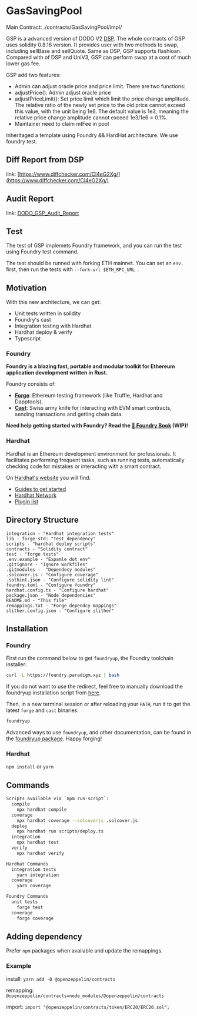 # GasSavingPool

Main Contract: ./contracts/GasSavingPool/impl/

GSP is a advanced version of DODO V2 [DSP](https://docs.dodoex.io/en/product/dodo-v2-pools/dodo-stable-pool). The whole contracts of GSP uses solidity 0.8.16 version. It provides user with two methods to swap, including sellBase and sellQuote. Same as DSP, GSP supports flashloan. Compared with  of DSP and UniV3, GSP can perform swap at a cost of much lower gas fee. 

GSP add two features:
 - Admin can adjust oracle price and price limit. There are two functions:
  - adjustPrice(): Admin adjust oracle price
  - adjustPriceLimit(): Set price limit which limit the price change amplitude. The relative ratio of the newly set price to the old price cannot exceed this value, with the unit being 1e6. The default value is 1e3, meaning the relative price change amplitude cannot exceed 1e3/1e6 = 0.1%.
 - Maintainer need to claim mtFee in pool

Inheritaged a template using Foundry && HardHat architecture. We use foundry test.

## Diff Report from DSP

link: [https://www.diffchecker.com/Cl4eG2Xg/](https://www.diffchecker.com/Cl4eG2Xg/)

## Audit Report

link: [DODO_GSP_Audit_Report](https://github.com/DODOEX/dodo-gassaving-pool/blob/main/DODO_GSP_Audit_Report.pdf)

## Test
The test of GSP implemets Foundry framework, and you can run the test using Foundry test command.

The test should be runned with forking ETH mainnet. You can set an `env.` first, then run the tests with `--fork-url $ETH_RPC_URL `.


## Motivation

With this new architecture, we can get:

- Unit tests written in solidity
- Foundry's cast
- Integration testing with Hardhat
- Hardhat deploy & verify
- Typescript

### Foundry

**Foundry is a blazing fast, portable and modular toolkit for Ethereum
application development written in Rust.**

Foundry consists of:

- [**Forge**](./forge): Ethereum testing framework (like Truffle, Hardhat and
  Dapptools).
- [**Cast**](./cast): Swiss army knife for interacting with EVM smart contracts,
  sending transactions and getting chain data.

**Need help getting started with Foundry? Read the [📖 Foundry
Book][foundry-book] (WIP)!**

[foundry-book]: https://onbjerg.github.io/foundry-book/

### Hardhat

Hardhat is an Ethereum development environment for professionals. It facilitates performing frequent tasks, such as running tests, automatically checking code for mistakes or interacting with a smart contract.

On [Hardhat's website](https://hardhat.org) you will find:

- [Guides to get started](https://hardhat.org/getting-started/)
- [Hardhat Network](https://hardhat.org/hardhat-network/)
- [Plugin list](https://hardhat.org/plugins/)

## Directory Structure

```
integration - "Hardhat integration tests"
lib - forge-std: "Test dependency"
scripts - "hardhat deploy scripts"
contracts - "Solidity contract"
test - "forge tests"
.env.example - "Expamle dot env"
.gitignore - "Ignore workfiles"
.gitmodules -  "Dependecy modules"
.solcover.js - "Configure coverage"
.solhint.json - "Configure solidity lint"
foundry.toml - "Configure foundry"
hardhat.config.ts - "Configure hardhat"
package.json - "Node dependencies"
README.md - "This file"
remappings.txt - "Forge dependcy mappings"
slither.config.json - "Configure slither"
```

## Installation

### Foundry

First run the command below to get `foundryup`, the Foundry toolchain installer:

```sh
curl -L https://foundry.paradigm.xyz | bash
```

If you do not want to use the redirect, feel free to manually download the
foundryup installation script from
[here](https://raw.githubusercontent.com/gakonst/foundry/master/foundryup/install).

Then, in a new terminal session or after reloading your `PATH`, run it to get
the latest `forge` and `cast` binaries:

```sh
foundryup
```

Advanced ways to use `foundryup`, and other documentation, can be found in the
[foundryup package](./foundryup/README.md). Happy forging!

### Hardhat

`npm install` or `yarn`

## Commands

```sh
Scripts available via `npm run-script`:
  compile
    npx hardhat compile
  coverage
    npx hardhat coverage --solcoverjs .solcover.js
  deploy
    npx hardhat run scripts/deploy.ts
  integration
    npx hardhat test
  verify
    npx hardhat verify
```
```sh
Hardhat Commands
  integration tests
    yarn integration
  coverage
    yarn coverage
```
```sh
Foundry Commands
  unit tests
    forge test
  coverage
    forge coverage
```
## Adding dependency

Prefer `npm` packages when available and update the remappings.

### Example

install:
`yarn add -D @openzeppelin/contracts`

remapping:
`@openzeppelin/contracts=node_modules/@openzeppelin/contracts`

import:
`import "@openzeppelin/contracts/token/ERC20/ERC20.sol";`
